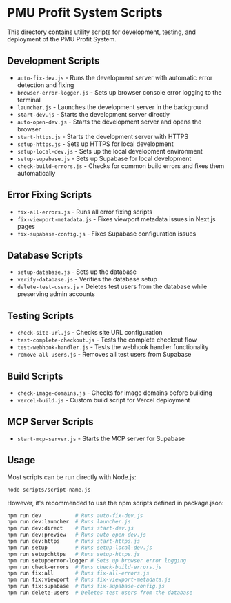 # PMU Profit System Scripts

This directory contains utility scripts for development, testing, and deployment of the PMU Profit System.

## Development Scripts

- `auto-fix-dev.js` - Runs the development server with automatic error detection and fixing
- `browser-error-logger.js` - Sets up browser console error logging to the terminal
- `launcher.js` - Launches the development server in the background
- `start-dev.js` - Starts the development server directly
- `auto-open-dev.js` - Starts the development server and opens the browser
- `start-https.js` - Starts the development server with HTTPS
- `setup-https.js` - Sets up HTTPS for local development
- `setup-local-dev.js` - Sets up the local development environment
- `setup-supabase.js` - Sets up Supabase for local development
- `check-build-errors.js` - Checks for common build errors and fixes them automatically

## Error Fixing Scripts

- `fix-all-errors.js` - Runs all error fixing scripts
- `fix-viewport-metadata.js` - Fixes viewport metadata issues in Next.js pages
- `fix-supabase-config.js` - Fixes Supabase configuration issues

## Database Scripts

- `setup-database.js` - Sets up the database
- `verify-database.js` - Verifies the database setup
- `delete-test-users.js` - Deletes test users from the database while preserving admin accounts

## Testing Scripts

- `check-site-url.js` - Checks site URL configuration
- `test-complete-checkout.js` - Tests the complete checkout flow
- `test-webhook-handler.js` - Tests the webhook handler functionality
- `remove-all-users.js` - Removes all test users from Supabase

## Build Scripts

- `check-image-domains.js` - Checks for image domains before building
- `vercel-build.js` - Custom build script for Vercel deployment

## MCP Server Scripts

- `start-mcp-server.js` - Starts the MCP server for Supabase

## Usage

Most scripts can be run directly with Node.js:

```bash
node scripts/script-name.js
```

However, it's recommended to use the npm scripts defined in package.json:

```bash
npm run dev           # Runs auto-fix-dev.js
npm run dev:launcher  # Runs launcher.js
npm run dev:direct    # Runs start-dev.js
npm run dev:preview   # Runs auto-open-dev.js
npm run dev:https     # Runs start-https.js
npm run setup         # Runs setup-local-dev.js
npm run setup:https   # Runs setup-https.js
npm run setup:error-logger # Sets up browser error logging
npm run check-errors  # Runs check-build-errors.js
npm run fix:all       # Runs fix-all-errors.js
npm run fix:viewport  # Runs fix-viewport-metadata.js
npm run fix:supabase  # Runs fix-supabase-config.js
npm run delete-users  # Deletes test users from the database
``` 